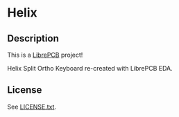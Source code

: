 # Helix

## Description

This is a [LibrePCB](https://librepcb.org) project!

Helix Split Ortho Keyboard re-created with LibrePCB EDA.

## License

See [LICENSE.txt](LICENSE.txt).

